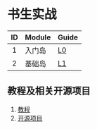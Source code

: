 # 书生实战

| ID | Module | Guide              |
|:--:|:-------|:-------------------|
| 1  | 入门岛    | [L0](L0/README.md) |
| 2  | 基础岛    | [L1](L1/README.md) |
      


## 教程及相关开源项目
1. [教程](https://github.com/InternLM/Tutorial)
2. [开源项目](https://github.com/InternLM)